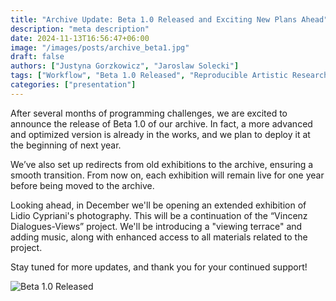 ```yaml
---
title: "Archive Update: Beta 1.0 Released and Exciting New Plans Ahead"
description: "meta description"
date: 2024-11-13T16:56:47+06:00
image: "/images/posts/archive_beta1.jpg"
draft: false
authors: ["Justyna Gorzkowicz", "Jaroslaw Solecki"]
tags: ["Workflow", "Beta 1.0 Released", "Reproducible Artistic Research", "Archive"]
categories: ["presentation"]
---
```

After several months of programming challenges, we are excited to announce the release of Beta 1.0 of our archive. In fact, a more advanced and optimized version is already in the works, and we plan to deploy it at the beginning of next year.

We’ve also set up redirects from old exhibitions to the archive, ensuring a smooth transition. From now on, each exhibition will remain live for one year before being moved to the archive.

Looking ahead, in December we'll be opening an extended exhibition of Lidio Cypriani's photography. This will be a continuation of the “Vincenz Dialogues-Views” project. We'll be introducing a "viewing terrace" and adding music, along with enhanced access to all materials related to the project.

Stay tuned for more updates, and thank you for your continued support!

![Beta 1.0 Released](/images/posts/archive_beta1.jpg)
